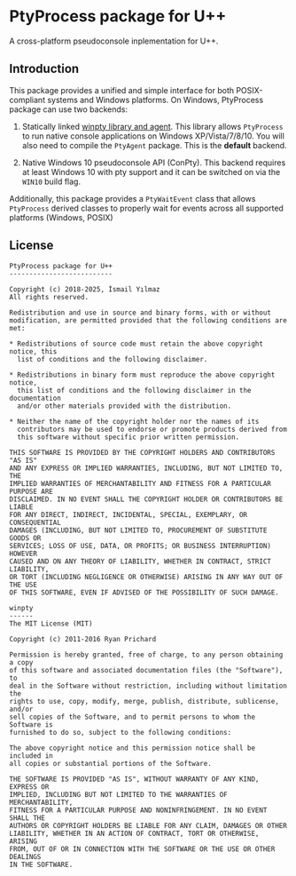 # PtyProcess package for U++

A cross-platform pseudoconsole inplementation for U++.

## Introduction

This package provides a unified and simple interface for both POSIX-compliant systems and Windows platforms. On Windows, PtyProcess package can use two backends:

1.  Statically linked [winpty library and agent](https://github.com/rprichard/winpty). This library allows `PtyProcess` to run native console applications on Windows XP/Vista/7/8/10. You will also need to compile the `PtyAgent` package. This is the **default** backend. 

2.  Native Windows 10 pseudoconsole API (ConPty). This backend requires at least Windows 10 with pty support and it can be switched on via the `WIN10` build flag.

Additionally, this package provides a `PtyWaitEvent` class that allows `PtyProcess` derived classes to properly wait for events across all supported platforms (Windows, POSIX)



## License

~~~
PtyProcess package for U++
--------------------------

Copyright (c) 2018-2025, İsmail Yılmaz
All rights reserved.

Redistribution and use in source and binary forms, with or without
modification, are permitted provided that the following conditions are met:

* Redistributions of source code must retain the above copyright notice, this
  list of conditions and the following disclaimer.

* Redistributions in binary form must reproduce the above copyright notice,
  this list of conditions and the following disclaimer in the documentation
  and/or other materials provided with the distribution.

* Neither the name of the copyright holder nor the names of its
  contributors may be used to endorse or promote products derived from
  this software without specific prior written permission.

THIS SOFTWARE IS PROVIDED BY THE COPYRIGHT HOLDERS AND CONTRIBUTORS "AS IS"
AND ANY EXPRESS OR IMPLIED WARRANTIES, INCLUDING, BUT NOT LIMITED TO, THE
IMPLIED WARRANTIES OF MERCHANTABILITY AND FITNESS FOR A PARTICULAR PURPOSE ARE
DISCLAIMED. IN NO EVENT SHALL THE COPYRIGHT HOLDER OR CONTRIBUTORS BE LIABLE
FOR ANY DIRECT, INDIRECT, INCIDENTAL, SPECIAL, EXEMPLARY, OR CONSEQUENTIAL
DAMAGES (INCLUDING, BUT NOT LIMITED TO, PROCUREMENT OF SUBSTITUTE GOODS OR
SERVICES; LOSS OF USE, DATA, OR PROFITS; OR BUSINESS INTERRUPTION) HOWEVER
CAUSED AND ON ANY THEORY OF LIABILITY, WHETHER IN CONTRACT, STRICT LIABILITY,
OR TORT (INCLUDING NEGLIGENCE OR OTHERWISE) ARISING IN ANY WAY OUT OF THE USE
OF THIS SOFTWARE, EVEN IF ADVISED OF THE POSSIBILITY OF SUCH DAMAGE.
~~~
~~~
winpty
------
The MIT License (MIT)

Copyright (c) 2011-2016 Ryan Prichard

Permission is hereby granted, free of charge, to any person obtaining a copy
of this software and associated documentation files (the "Software"), to
deal in the Software without restriction, including without limitation the
rights to use, copy, modify, merge, publish, distribute, sublicense, and/or
sell copies of the Software, and to permit persons to whom the Software is
furnished to do so, subject to the following conditions:

The above copyright notice and this permission notice shall be included in
all copies or substantial portions of the Software.

THE SOFTWARE IS PROVIDED "AS IS", WITHOUT WARRANTY OF ANY KIND, EXPRESS OR
IMPLIED, INCLUDING BUT NOT LIMITED TO THE WARRANTIES OF MERCHANTABILITY,
FITNESS FOR A PARTICULAR PURPOSE AND NONINFRINGEMENT. IN NO EVENT SHALL THE
AUTHORS OR COPYRIGHT HOLDERS BE LIABLE FOR ANY CLAIM, DAMAGES OR OTHER
LIABILITY, WHETHER IN AN ACTION OF CONTRACT, TORT OR OTHERWISE, ARISING
FROM, OUT OF OR IN CONNECTION WITH THE SOFTWARE OR THE USE OR OTHER DEALINGS
IN THE SOFTWARE.
~~~



